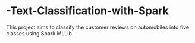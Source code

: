# -Text-Classification-with-Spark
This project aims to classify the customer reviews on automobiles into five classes using Spark MLLib.
